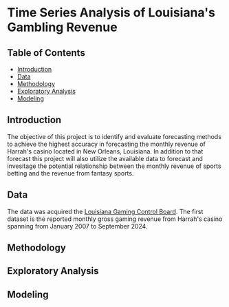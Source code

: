 # Time Series Analysis of Louisiana's Gambling Revenue

## Table of Contents
- [Introduction](#introduction)
- [Data](#data)
- [Methodology](#methodology)
- [Exploratory Analysis](#exploratory-analysis)
- [Modeling](#modeling)

## Introduction
<p> The objective of this project is to identify and evaluate forecasting methods to achieve the highest accuracy in forecasting the monthly revenue of Harrah's casino located in New Orleans, Louisiana. In addition to that forecast this project will also utilize the available data to forecast and invesitage the potential relationship between the monthly revenue of sports betting and the revenue from fantasy sports. 

## Data  
<p>The data was acquired the <a href="https://lgcb.dps.louisiana.gov/revenue_reports.htm" target="_blank">Louisiana Gaming Control Board</a>. The first dataset is the reported monthly gross gaming revenue from Harrah's casino spanning from January 2007 to September 2024. </p>

## Methodology

## Exploratory Analysis

## Modeling

















